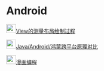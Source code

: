 # Android

<img src="https://github.com/byteflys/my-favorites/assets/168255750/c6d5bc36-931d-4545-a75a-8d15f7e9ee52" width="26" height="24"/>[View的测量布局绘制过程](https://juejin.cn/post/6984417565279797262)

<img src="https://github.com/byteflys/my-favorites/assets/168255750/c6d5bc36-931d-4545-a75a-8d15f7e9ee52" width="26" height="24"/>[Java/Android/鸿蒙跨平台原理对比](https://juejin.cn/post/6844903910893682696)

<img src="https://github.com/byteflys/my-favorites/assets/168255750/c6d5bc36-931d-4545-a75a-8d15f7e9ee52" width="26" height="24"/>[漫画编程](https://juejin.cn/user/1609340753032408)
